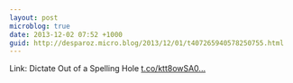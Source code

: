```yaml
---
layout: post
microblog: true
date: 2013-12-02 07:52 +1000
guid: http://desparoz.micro.blog/2013/12/01/t407265940578250755.html
---
```

Link: Dictate Out of a Spelling Hole [t.co/ktt8owSA0...](http://t.co/ktt8owSA0C)
